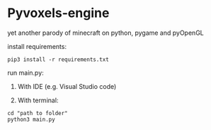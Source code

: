 # Pyvoxels-engine
yet another parody of minecraft on python, pygame and pyOpenGL

install requirements:
```
pip3 install -r requirements.txt
```

run main.py:

1. With IDE (e.g. Visual Studio code)

2. With terminal:

```
cd "path to folder"
python3 main.py
```
